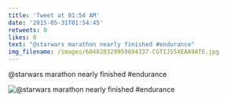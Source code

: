 ```yaml
---
title: 'Tweet at 01:54 AM'
date: '2015-05-31T01:54:45'
retweets: 0
likes: 0
text: "@starwars marathon nearly finished #endurance"
img_filename: /images/604828329959694337-CGTIJS5XEAA9ATE.jpg
---
```

@starwars marathon nearly finished #endurance

![@starwars marathon nearly finished #endurance](/images/604828329959694337-CGTIJS5XEAA9ATE.jpg "@starwars marathon nearly finished #endurance")